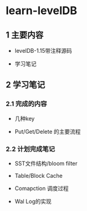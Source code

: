 # learn-levelDB

## 1 主要内容

- levelDB-1.15带注释源码

- 学习笔记

## 2 学习笔记

### 2.1 完成的内容

- 几种key

- Put/Get/Delete 的主要流程 

### 2.2 计划完成笔记

- SST文件结构/bloom filter

- Table/Block Cache

- Comapction 调度过程

- Wal Log的实现